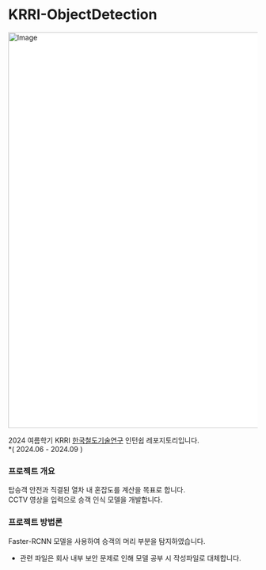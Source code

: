# KRRI-ObjectDetection

<img width="800" alt="Image" src="https://github.com/user-attachments/assets/0750d8e3-bd9c-4767-b2a3-72b00efc5ab3" style="background-color:#ffffff" />     
  
2024 여름학기 KRRI [한국철도기술연구](https://www.krri.re.kr/web/main/index.do) 인턴쉽 레포지토리입니다.  
*( 2024.06 - 2024.09 )  

### 프로젝트 개요
  탑승객 안전과 직결된 열차 내 혼잡도를 계산을 목표로 합니다.  
  CCTV 영상을 입력으로 승객 인식 모델을 개발합니다.  

### 프로젝트 방법론
  Faster-RCNN 모델을 사용하여 승객의 머리 부분을 탐지하였습니다.
  
  * 관련 파일은 회사 내부 보안 문제로 인해 모델 공부 시 작성파일로 대체합니다.     
  
